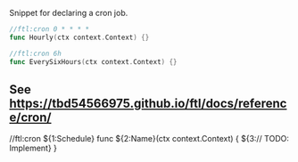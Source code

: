 Snippet for declaring a cron job.

```go
//ftl:cron 0 * * * *
func Hourly(ctx context.Context) {}

//ftl:cron 6h
func EverySixHours(ctx context.Context) {}
```

See https://tbd54566975.github.io/ftl/docs/reference/cron/
---

//ftl:cron ${1:Schedule}
func ${2:Name}(ctx context.Context) {
	${3:// TODO: Implement}
}
```